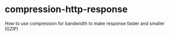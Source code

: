 # compression-http-response
How to use compression for bandwidth to make response faster and smaller (GZIP) 
